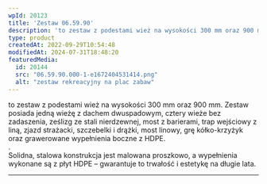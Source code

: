 ```yaml
---
wpId: 20123
title: 'Zestaw 06.59.90'
description: 'to zestaw z podestami wież na wysokości 300 mm oraz 900 mm. Zestaw posiada jedną wieżę z dachem dwuspadowym, cztery wieże bez zadaszenia, ześlizg ze stali nierdzewnej, most z barierami, trap wejściowy z liną, zjazd strażacki, szczebelki i drążki, most linowy, grę kółko-krzyżyk oraz grawerowane wypełnienia boczne z HDPE. . Solidna, stalowa konstrukcja jest malowana ...'
type: product
createdAt: 2022-09-29T10:54:48
modifiedAt: 2024-07-31T18:48:20
featuredMedia:
  id: 20144
  src: "06.59.90.000-1-e1672404531414.png"
  alt: "zestaw rekreacyjny na plac zabaw"
---
```



to zestaw z podestami wież na wysokości 300 mm oraz 900 mm. Zestaw posiada jedną wieżę z dachem dwuspadowym, cztery wieże bez zadaszenia, ześlizg ze stali nierdzewnej, most z barierami, trap wejściowy z liną, zjazd strażacki, szczebelki i drążki, most linowy, grę kółko-krzyżyk oraz grawerowane wypełnienia boczne z HDPE.  
.  
Solidna, stalowa konstrukcja jest malowana proszkowo, a wypełnienia wykonane są z płyt HDPE – gwarantuje to trwałość i estetykę na długie lata.

* * *